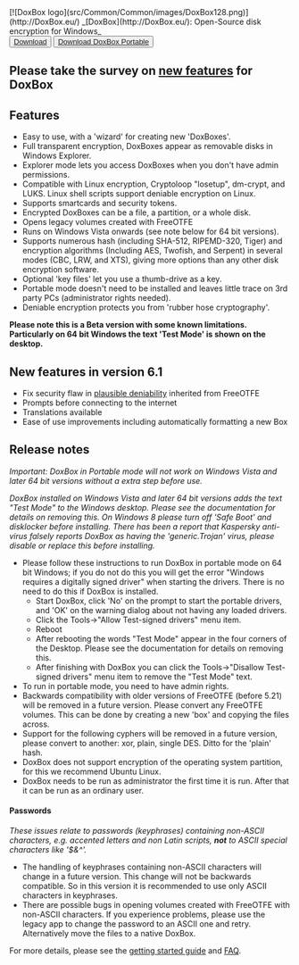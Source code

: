<LINK href="docs/styles_common.css" rel="stylesheet" type="text/css">
<LINK rel="shortcut icon" href="src/Common/Common/images/DoxBox.ico" type="image/x-icon">

<SPAN CLASS="master_link">
[![DoxBox logo](src/Common/Common/images/DoxBox128.png)](http://DoxBox.eu/)
</SPAN>
<SPAN CLASS="master_title">
_[DoxBox](http://DoxBox.eu/): Open-Source disk encryption for Windows_
</SPAN>


<DIV class="download-group">
<BUTTON class="download">
<a href="https://github.com/t-d-k/doxbox/releases/download/v6.1-beta/InstallDoxBox_v60Beta.exe">Download</a>
</BUTTON> 
<BUTTON class="download-alt">
<a href="https://github.com/t-d-k/doxbox/releases/download/v6.1-beta/DoxBoxPortable.zip">Download DoxBox Portable</a>
</BUTTON>
</DIV>

## Please take the survey on [new features](https://www.surveymonkey.com/s/XFHP5LS) for DoxBox

##	Features

* Easy to use, with a 'wizard' for creating new 'DoxBoxes'.
* Full transparent encryption, DoxBoxes appear as removable disks in Windows Explorer.
* Explorer mode lets you access DoxBoxes when you don't have admin permissions.
* Compatible with Linux encryption, Cryptoloop "losetup", dm-crypt, and LUKS. Linux shell scripts support deniable encryption on Linux.
* Supports smartcards and security tokens.
* Encrypted DoxBoxes can be a file, a partition, or a whole disk.
* Opens legacy volumes created with FreeOTFE
* Runs on Windows Vista onwards (see note below for 64 bit versions).
* Supports numerous hash (including SHA-512, RIPEMD-320, Tiger) and encryption algorithms (Including AES, Twofish, and Serpent) in several modes (CBC, LRW, and XTS), giving more options than any other disk encryption software.
* Optional 'key files' let you use a thumb-drive as a key.
* Portable mode doesn't need to be installed and leaves little trace on 3rd party PCs (administrator rights needed).
* Deniable encryption protects you from 'rubber hose cryptography'.

**Please note this is a Beta version with some known limitations. Particularly on 64 bit Windows the text 'Test Mode' is shown on the desktop.**
	
## New features in version 6.1

* Fix security flaw in [plausible deniability](http://DoxBox.eu/doxbox/plausible_deniability.html) inherited from FreeOTFE
* Prompts before connecting to the internet
* Translations available
* Ease of use improvements including automatically formatting a new Box

## Release notes
*Important: DoxBox in Portable mode will not work on Windows Vista and later 64 bit versions without a extra step before use.*

*DoxBox installed on Windows Vista and later 64 bit versions adds the text "Test Mode" to the Windows desktop. Please see the documentation for details on removing this.*
*On Windows 8 please turn off 'Safe Boot' and disklocker before installing.*
*There has been a report that Kaspersky anti-virus falsely reports DoxBox as having the 'generic.Trojan' virus, please disable or replace this before installing.*

* Please follow these instructions to run DoxBox in portable mode on 64 bit Windows; if you do not do this you will get the error "Windows requires a digitally signed driver" when starting the drivers. There is no need to do this if DoxBox is installed.
	+ Start DoxBox, click 'No' on the prompt to start the portable drivers, and 'OK' on the warning dialog about not having any loaded drivers.
	+ Click the Tools->"Allow Test-signed drivers" menu item.
	+ Reboot	
	+ After rebooting the words "Test Mode" appear in the four corners of the Desktop. Please see the documentation for details on removing this.
	+ After finishing with DoxBox you can click the Tools->"Disallow Test-signed drivers" menu item to remove the "Test Mode" text.
*	To run in portable mode, you need to have admin rights.  
*	Backwards compatibility with older versions of FreeOTFE (before 5.21) will be removed in a future version. Please convert any FreeOTFE volumes. This can be done by creating a new 'box' and copying the files across.
*	Support for the following cyphers will be removed in a future version, please convert to another: xor, plain, single DES. Ditto for the 'plain' hash. 
*	DoxBox does not support encryption of the operating system partition, for this we recommend Ubuntu Linux.
* DoxBox needs to be run as administrator the first time it is run. After that it can be run as an ordinary user. 

####	Passwords
*These issues relate to passwords (keyphrases) containing non-ASCII characters, e.g. accented letters and non Latin scripts, **not** to ASCII special characters like '$&^'.*

*	The handling of keyphrases containing non-ASCII characters will change in a future version. This change will not be backwards compatible. So in this version it is recommended to use only ASCII characters in keyphrases.
*	There are possible bugs in opening volumes created with FreeOTFE with non-ASCII characters. If you experience problems, please use the legacy app to change the password to an ASCII one and retry. Alternatively move the files to a native DoxBox.

For more details, please see the [getting started guide](http://DoxBox.eu/doxbox/getting_started.html) and [FAQ](http://DoxBox.eu/doxbox/FAQ.html).
 
